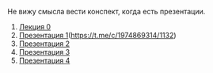 Не вижу смысла вести конспект, когда есть презентации.
1. [Лекция 0](https://youtu.be/Sh6IZzDRPjQ)
2. [Презентация 1]()(https://t.me/c/1974869314/1132)
3. [Презентация 2](https://t.me/c/1974869314/1266)
4. [Презентация 3](https://t.me/c/1974869314/2414)
5. [Презентация 4](https://youtu.be/dQw4w9WgXcQ?si=EA7qhV2mea-Xr0ux)